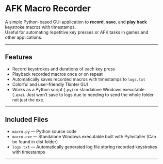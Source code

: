 # AFK Macro Recorder

A simple Python-based GUI application to **record**, **save**, and **play back** keystroke macros with timestamps.  
Useful for automating repetitive key presses or AFK tasks in games and other applications.

---

## Features

- Record keystrokes and durations of each key press  
- Playback recorded macros once or on repeat  
- Automatically saves recorded macros with timestamps to `logs.txt`  
- Colorful and user-friendly Tkinter GUI  
- Works as a Python script (`.py`) or standalone Windows executable (`.exe`). Just won't save to logs due to needing to send the whole folder not just the exe.

---

## Included Files

- `macro.py` — Python source code  
- `macro.exe` — Standalone Windows executable built with PyInstaller (Can be found in dist folder)
- `logs.txt` — Automatically generated log file storing recorded keystrokes with timestamps

---


